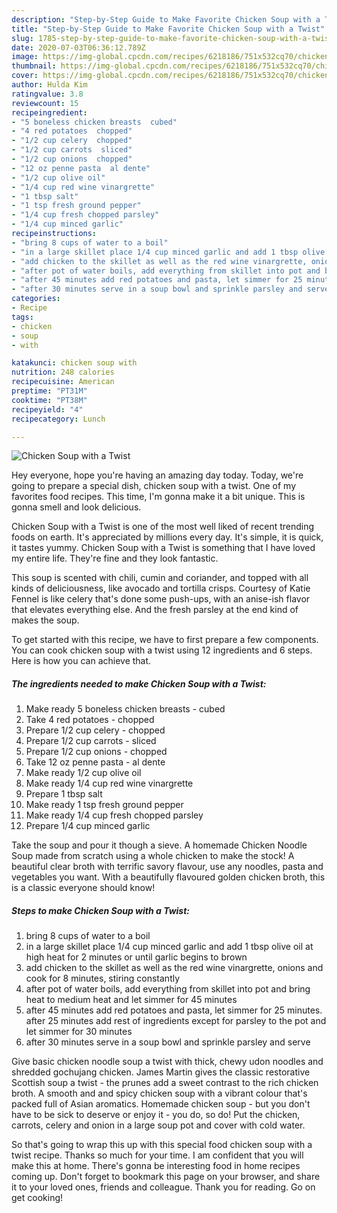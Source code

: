 ```yaml
---
description: "Step-by-Step Guide to Make Favorite Chicken Soup with a Twist"
title: "Step-by-Step Guide to Make Favorite Chicken Soup with a Twist"
slug: 1785-step-by-step-guide-to-make-favorite-chicken-soup-with-a-twist
date: 2020-07-03T06:36:12.789Z
image: https://img-global.cpcdn.com/recipes/6218186/751x532cq70/chicken-soup-with-a-twist-recipe-main-photo.jpg
thumbnail: https://img-global.cpcdn.com/recipes/6218186/751x532cq70/chicken-soup-with-a-twist-recipe-main-photo.jpg
cover: https://img-global.cpcdn.com/recipes/6218186/751x532cq70/chicken-soup-with-a-twist-recipe-main-photo.jpg
author: Hulda Kim
ratingvalue: 3.8
reviewcount: 15
recipeingredient:
- "5 boneless chicken breasts  cubed"
- "4 red potatoes  chopped"
- "1/2 cup celery  chopped"
- "1/2 cup carrots  sliced"
- "1/2 cup onions  chopped"
- "12 oz penne pasta  al dente"
- "1/2 cup olive oil"
- "1/4 cup red wine vinargrette"
- "1 tbsp salt"
- "1 tsp fresh ground pepper"
- "1/4 cup fresh chopped parsley"
- "1/4 cup minced garlic"
recipeinstructions:
- "bring 8 cups of water to a boil"
- "in a large skillet place 1/4 cup minced garlic and add 1 tbsp olive oil at high heat for 2 minutes or until garlic begins to brown"
- "add chicken to the skillet as well as the red wine vinargrette, onions and cook for 8 minutes, stiring constantly"
- "after pot of water boils, add everything from skillet into pot and bring heat to medium heat and let simmer for 45 minutes"
- "after 45 minutes add red potatoes and pasta, let simmer for 25 minutes. after 25 minutes add rest of ingredients except for parsley to the pot and let simmer for 30 minutes"
- "after 30 minutes serve in a soup bowl and sprinkle parsley and serve"
categories:
- Recipe
tags:
- chicken
- soup
- with

katakunci: chicken soup with 
nutrition: 248 calories
recipecuisine: American
preptime: "PT31M"
cooktime: "PT38M"
recipeyield: "4"
recipecategory: Lunch

---
```



![Chicken Soup with a Twist](https://img-global.cpcdn.com/recipes/6218186/751x532cq70/chicken-soup-with-a-twist-recipe-main-photo.jpg)

Hey everyone, hope you're having an amazing day today. Today, we're going to prepare a special dish, chicken soup with a twist. One of my favorites food recipes. This time, I'm gonna make it a bit unique. This is gonna smell and look delicious.

Chicken Soup with a Twist is one of the most well liked of recent trending foods on earth. It's appreciated by millions every day. It's simple, it is quick, it tastes yummy. Chicken Soup with a Twist is something that I have loved my entire life. They're fine and they look fantastic.

This soup is scented with chili, cumin and coriander, and topped with all kinds of deliciousness, like avocado and tortilla crisps. Courtesy of Katie Fennel is like celery that&#39;s done some push-ups, with an anise-ish flavor that elevates everything else. And the fresh parsley at the end kind of makes the soup.


To get started with this recipe, we have to first prepare a few components. You can cook chicken soup with a twist using 12 ingredients and 6 steps. Here is how you can achieve that.

<!--inarticleads1-->

##### The ingredients needed to make Chicken Soup with a Twist:

1. Make ready 5 boneless chicken breasts - cubed
1. Take 4 red potatoes - chopped
1. Prepare 1/2 cup celery - chopped
1. Prepare 1/2 cup carrots - sliced
1. Prepare 1/2 cup onions - chopped
1. Take 12 oz penne pasta - al dente
1. Make ready 1/2 cup olive oil
1. Make ready 1/4 cup red wine vinargrette
1. Prepare 1 tbsp salt
1. Make ready 1 tsp fresh ground pepper
1. Make ready 1/4 cup fresh chopped parsley
1. Prepare 1/4 cup minced garlic


Take the soup and pour it though a sieve. A homemade Chicken Noodle Soup made from scratch using a whole chicken to make the stock! A beautiful clear broth with terrific savory flavour, use any noodles, pasta and vegetables you want. With a beautifully flavoured golden chicken broth, this is a classic everyone should know! 

<!--inarticleads2-->

##### Steps to make Chicken Soup with a Twist:

1. bring 8 cups of water to a boil
1. in a large skillet place 1/4 cup minced garlic and add 1 tbsp olive oil at high heat for 2 minutes or until garlic begins to brown
1. add chicken to the skillet as well as the red wine vinargrette, onions and cook for 8 minutes, stiring constantly
1. after pot of water boils, add everything from skillet into pot and bring heat to medium heat and let simmer for 45 minutes
1. after 45 minutes add red potatoes and pasta, let simmer for 25 minutes. after 25 minutes add rest of ingredients except for parsley to the pot and let simmer for 30 minutes
1. after 30 minutes serve in a soup bowl and sprinkle parsley and serve


Give basic chicken noodle soup a twist with thick, chewy udon noodles and shredded gochujang chicken. James Martin gives the classic restorative Scottish soup a twist - the prunes add a sweet contrast to the rich chicken broth. A smooth and and spicy chicken soup with a vibrant colour that&#39;s packed full of Asian aromatics. Homemade chicken soup - but you don&#39;t have to be sick to deserve or enjoy it - you do, so do! Put the chicken, carrots, celery and onion in a large soup pot and cover with cold water. 

So that's going to wrap this up with this special food chicken soup with a twist recipe. Thanks so much for your time. I am confident that you will make this at home. There's gonna be interesting food in home recipes coming up. Don't forget to bookmark this page on your browser, and share it to your loved ones, friends and colleague. Thank you for reading. Go on get cooking!
